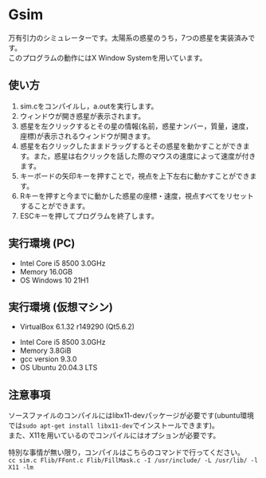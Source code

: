 # Gsim
万有引力のシミュレーターです。太陽系の惑星のうち，7つの惑星を実装済みです。  
このプログラムの動作にはX Window Systemを用いています。
  
## 使い方
1. sim.cをコンパイルし，a.outを実行します。  
2. ウィンドウが開き惑星が表示されます。  
3. 惑星を左クリックするとその星の情報(名前，惑星ナンバー，質量，速度，座標)が表示されるウィンドウが開きます。  
4. 惑星を右クリックしたままドラッグするとその惑星を動かすことができます。また，惑星は右クリックを話した際のマウスの速度によって速度が付きます。  
5. キーボードの矢印キーを押すことで，視点を上下左右に動かすことができます。  
6. Rキーを押すと今までに動かした惑星の座標・速度，視点すべてをリセットすることができます。  
7. ESCキーを押してプログラムを終了します。  

## 実行環境 (PC)
- Intel Core i5 8500 3.0GHz
- Memory 16.0GB
- OS Windows 10 21H1  

## 実行環境 (仮想マシン)
* VirtualBox 6.1.32 r149290 (Qt5.6.2)
- Intel Core i5 8500 3.0GHz
- Memory 3.8GiB
- gcc version 9.3.0
- OS Ubuntu 20.04.3 LTS
  
## 注意事項
ソースファイルのコンパイルにはlibx11-devパッケージが必要です(ubuntu環境では`sudo apt-get install libx11-dev`でインストールできます)。  
また、X11を用いているのでコンパイルにはオプションが必要です。

特別な事情が無い限り，コンパイルはこちらのコマンドで行ってください。  
`cc sim.c Flib/FFont.c Flib/FillMask.c -I /usr/include/ -L /usr/lib/ -l X11 -lm`
